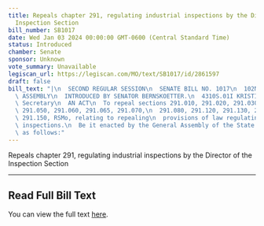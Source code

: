 ```yaml
---
title: Repeals chapter 291, regulating industrial inspections by the Director of the
  Inspection Section
bill_number: SB1017
date: Wed Jan 03 2024 00:00:00 GMT-0600 (Central Standard Time)
status: Introduced
chamber: Senate
sponsor: Unknown
vote_summary: Unavailable
legiscan_url: https://legiscan.com/MO/text/SB1017/id/2861597
draft: false
bill_text: "|\n  SECOND REGULAR SESSION\n  SENATE BILL NO. 1017\n  102ND GENERA L\
  \ ASSEMBLY\n  INTRODUCED BY SENATOR BERNSKOETTER.\n  4310S.01I KRISTINA MARTIN,\
  \ Secretary\n  AN ACT\n  To repeal sections 291.010, 291.020, 291.030, 291.040,\
  \ 291.050, 291.060, 291.065, 291.070,\n  291.080, 291.120, 291.130, 291.140, and\
  \ 291.150, RSMo, relating to repealing\n  provisions of law regulating industrial\
  \ inspections.\n  Be it enacted by the General Assembly of the State of Missouri,\
  \ as follows:"
---
```

Repeals chapter 291, regulating industrial inspections by the Director of the Inspection Section

---

## Read Full Bill Text

You can view the full text [here](https://legiscan.com/MO/text/SB1017/id/2861597).
